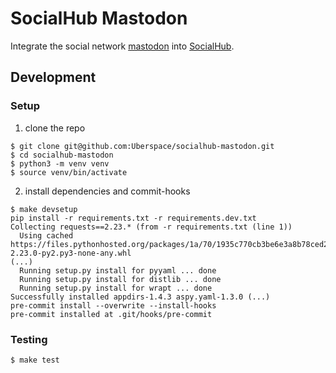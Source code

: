# SocialHub Mastodon

Integrate the social network [mastodon] into [SocialHub].

[mastodon]: https://joinmastodon.org/
[SocialHub]: https://socialhub.io/

## Development

### Setup

1. clone the repo

```console
$ git clone git@github.com:Uberspace/socialhub-mastodon.git
$ cd socialhub-mastodon
$ python3 -m venv venv
$ source venv/bin/activate
```

2. install dependencies and commit-hooks

```console
$ make devsetup
pip install -r requirements.txt -r requirements.dev.txt
Collecting requests==2.23.* (from -r requirements.txt (line 1))
  Using cached https://files.pythonhosted.org/packages/1a/70/1935c770cb3be6e3a8b78ced23d7e0f3b187f5cbfab4749523ed65d7c9b1/requests-2.23.0-py2.py3-none-any.whl
(...)
  Running setup.py install for pyyaml ... done
  Running setup.py install for distlib ... done
  Running setup.py install for wrapt ... done
Successfully installed appdirs-1.4.3 aspy.yaml-1.3.0 (...)
pre-commit install --overwrite --install-hooks
pre-commit installed at .git/hooks/pre-commit
```

### Testing

```console
$ make test
```
